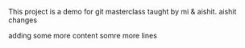 This project is a demo for git masterclass
taught by mi & aishit.
aishit changes


adding some more content
somre more lines
